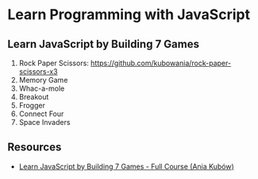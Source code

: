 # Learn Programming with JavaScript

## Learn JavaScript by Building 7 Games

1. Rock Paper Scissors: https://github.com/kubowania/rock-paper-scissors-x3
2. Memory Game
3. Whac-a-mole
4. Breakout
5. Frogger
6. Connect Four
7. Space Invaders

## Resources

* [Learn JavaScript by Building 7 Games - Full Course (Ania Kubów)](https://www.youtube.com/watch?v=ec8vSKJuZTk)